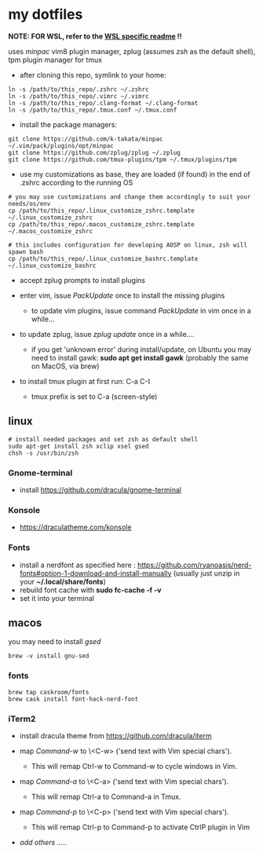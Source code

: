 # my dotfiles

__NOTE: FOR WSL, refer to the [WSL specific readme](./README-wsl.md) !!__

uses _minpac_ vim8 plugin manager, zplug (assumes _zsh_ as the default shell), tpm plugin manager for tmux

* after cloning this repo, symlink to your home:
~~~
ln -s /path/to/this_repo/.zshrc ~/.zshrc
ln -s /path/to/this_repo/.vimrc ~/.vimrc 
ln -s /path/to/this_repo/.clang-format ~/.clang-format
ln -s /path/to/this_repo/.tmux.conf ~/.tmux.conf
~~~

* install the package managers:
~~~
git clone https://github.com/k-takata/minpac ~/.vim/pack/plugins/opt/minpac
git clone https://github.com/zplug/zplug ~/.zplug
git clone https://github.com/tmux-plugins/tpm ~/.tmux/plugins/tpm
~~~

* use my customizations as base, they are loaded (if found) in the end of .zshrc according to the running OS
~~~
# you may use customizations and change them accordingly to suit your needs/os/env
cp /path/to/this_repo/.linux_customize_zshrc.template ~/.linux_customize_zshrc
cp /path/to/this_repo/.macos_customize_zshrc.template ~/.macos_customize_zshrc

# this includes configuration for developing AOSP on linux, zsh will spawn bash
cp /path/to/this_repo/.linux_customize_bashrc.template ~/.linux_customize_bashrc 
~~~

* accept zplug prompts to install plugins

* enter vim, issue _PackUpdate_ once to install the missing plugins

	* to update vim plugins, issue command _PackUpdate_ in vim once in a while...

* to update zplug, issue _zplug update_ once in a while....
	* if you get 'unknown error' during install/update, on Ubuntu you may need to install gawk: __sudo apt get install gawk__ (probably the same on MacOS, via brew)
* to install tmux plugin at first run: C-a C-I
	* tmux prefix is set to C-a (screen-style)
		
## linux
~~~
# install needed packages and set zsh as default shell
sudo apt-get install zsh xclip xsel gsed
chsh -s /usr/bin/zsh
~~~

### Gnome-terminal
* install https://github.com/dracula/gnome-terminal

### Konsole
* https://draculatheme.com/konsole

### Fonts
* install a nerdfont as specified here : https://github.com/ryanoasis/nerd-fonts#option-1-download-and-install-manually (usually just unzip in your __~/.local/share/fonts__)
* rebuild font cache with __sudo fc-cache -f -v__
* set it into your terminal

## macos
you may need to install *gsed*
~~~
brew -v install gnu-sed
~~~

### fonts
~~~
brew tap caskroom/fonts
brew cask install font-hack-nerd-font
~~~

### iTerm2
* install dracula theme from https://github.com/dracula/iterm

* map _Command-w_ to \\\<C-w> ('send text with Vim special chars').
	* This will remap Ctrl-w to Command-w to cycle windows in Vim.
* map _Command-a_ to \\\<C-a> ('send text with Vim special chars').
	* This will remap Ctrl-a to Command-a in Tmux.
* map _Command-p_ to \\\<C-p> ('send text with Vim special chars').
	* This will remap Ctrl-p to Command-p to activate CtrlP plugin in Vim 
* _add others ....._





